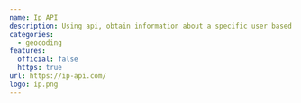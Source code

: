 ```yaml
---
name: Ip API
description: Using api, obtain information about a specific user based on their IP address.
categories:
  - geocoding
features:
  official: false
  https: true
url: https://ip-api.com/
logo: ip.png
---
```

